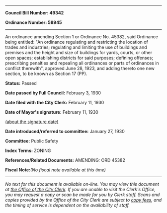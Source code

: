 

********

**Council Bill Number: 49342**
   
**Ordinance Number: 58945**
********

 An ordinance amending Section 1 or Ordinance No. 45382, said Ordinance being entitled: "An ordinance regulating and restricting the location of trades and industries; regulating and limiting the use of buildings and premises and the height and size of buildings for yards, courts, or other open spaces; establishing districts for said purposes; defining offenses; prescribing penalties and repealing all ordinances or parts of ordinances in conflict therewith", approved June 28, 1923, and adding thereto one new section, to be known as Section 17 (PP).

**Status:** Passed
   
**Date passed by Full Council:** February 3, 1930
   
**Date filed with the City Clerk:** February 11, 1930
   
**Date of Mayor's signature:** February 11, 1930
   
[(about the signature date)](/~public/approvaldate.htm)
   
   
   
**Date introduced/referred to committee:** January 27, 1930
   
**Committee:** Public Safety
   
   
**Index Terms:** ZONING

**References/Related Documents:** AMENDING: ORD 45382

**Fiscal Note:**_(No fiscal note available at this time)_
********

_No text for this document is available on-line. You may view this document at [the Office of the City Clerk](http://www.seattle.gov/leg/clerk/contactUs.htm). If you are unable to visit the Clerk's Office, you may request a copy or scan be made for you by Clerk staff. Scans and copies provided by the Office of the City Clerk are subject to [copy fees](http://clerk.seattle.gov/~public/clerkfees.htm), and the timing of service is dependent on the availability of staff._

